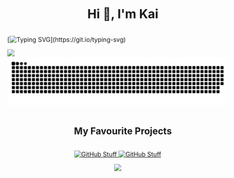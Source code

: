 <div id="user-content-toc">
  <ul align="center">
    <summary><h1 style="display: inline-block">Hi 👋, I'm Kai</h1></summary>
  </ul>
</div>

[![Typing SVG](https://readme-typing-svg.demolab.com?font=Fira+Code&pause=1000&width=435&lines=I+do+python+stuff.)](https://git.io/typing-svg)

<img src="https://user-images.githubusercontent.com/73097560/115834477-dbab4500-a447-11eb-908a-139a6edaec5c.gif">

<div align="center">
  <img  src="https://github.com/1999AZZAR/1999AZZAR/blob/main/resources/img/grid-snake.svg"
       alt="snake" /></a>

<div id="user-content-toc">
  <ul align="center">
    <summary><h2 style="display: inline-block">My Favourite Projects</h2></summary>
  </ul>
</div>

<div align="center">
  <p>
    <a href="https://github.com/Kai-Guan/PONG">
      <img src="https://github-readme-stats.vercel.app/api/pin/?username=Kai-Guan&repo=PONG" alt="GitHub Stuff" />
    </a>
    <a href="https://github.com/Kai-Guan/BFS-Visualisation">
      <img src="https://github-readme-stats.vercel.app/api/pin/?username=Kai-Guan&repo=BFS-Visualisation" alt="GitHub Stuff" />
    </a>
  </p>
</div>

</div>
<p align="center">
  <img src="https://github-readme-stats.vercel.app/api?username=Kai-Guan&show_icons=true&theme=radical">
</p>

